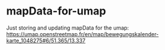 # mapData-for-umap
Just storing and updating mapData for the umap: https://umap.openstreetmap.fr/en/map/bewegungskalender-karte_1048275#6/51.365/13.337
